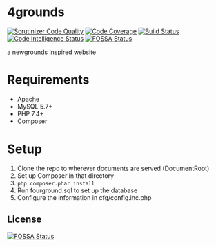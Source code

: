 # 4grounds
[![Scrutinizer Code Quality](https://scrutinizer-ci.com/g/typicalname0/4grounds/badges/quality-score.png?b=master)](https://scrutinizer-ci.com/g/typicalname0/4grounds/?branch=master)
[![Code Coverage](https://scrutinizer-ci.com/g/typicalname0/4grounds/badges/coverage.png?b=master)](https://scrutinizer-ci.com/g/typicalname0/4grounds/?branch=master)
[![Build Status](https://scrutinizer-ci.com/g/typicalname0/4grounds/badges/build.png?b=master)](https://scrutinizer-ci.com/g/typicalname0/4grounds/build-status/master)
[![Code Intelligence Status](https://scrutinizer-ci.com/g/typicalname0/4grounds/badges/code-intelligence.svg?b=master)](https://scrutinizer-ci.com/code-intelligence)
[![FOSSA Status](https://app.fossa.com/api/projects/git%2Bgithub.com%2Ftypicalname0%2F4grounds.svg?type=shield)](https://app.fossa.com/projects/git%2Bgithub.com%2Ftypicalname0%2F4grounds?ref=badge_shield)

a newgrounds inspired website

# Requirements
* Apache
* MySQL 5.7+
* PHP 7.4+
* Composer

# Setup
1. Clone the repo to wherever documents are served (DocumentRoot)
2. Set up Composer in that directory
3. `php composer.phar install`
4. Run fourground.sql to set up the database
5. Configure the information in cfg/config.inc.php

## License
[![FOSSA Status](https://app.fossa.com/api/projects/git%2Bgithub.com%2Ftypicalname0%2F4grounds.svg?type=large)](https://app.fossa.com/projects/git%2Bgithub.com%2Ftypicalname0%2F4grounds?ref=badge_large)